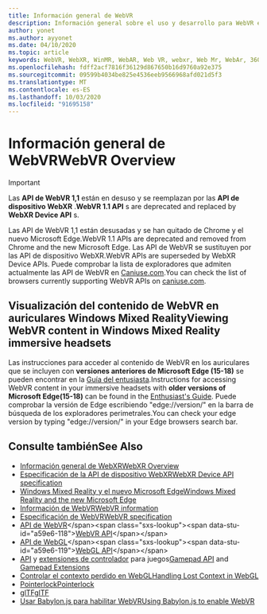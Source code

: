 ```yaml
---
title: Información general de WebVR
description: Información general sobre el uso y desarrollo para WebVR en Windows Mixed Reality
author: yonet
ms.author: ayyonet
ms.date: 04/10/2020
ms.topic: article
keywords: WebVR, WebXR, WinMR, WebAR, Web VR, webxr, Web Mr, WebAr, 360, 360 vídeo, 360 vídeos, 360 Photo, 360 photos, 360 Content, Web inmersivo, immersiveweb, IW
ms.openlocfilehash: fdff2acf7816f36129d867650b16d9760a92e375
ms.sourcegitcommit: 09599b4034be825e4536eeb9566968afd021d5f3
ms.translationtype: MT
ms.contentlocale: es-ES
ms.lasthandoff: 10/03/2020
ms.locfileid: "91695158"
---
```

# <a name="webvr-overview"></a><span data-ttu-id="a59e6-104">Información general de WebVR</span><span class="sxs-lookup"><span data-stu-id="a59e6-104">WebVR Overview</span></span>

> [!IMPORTANT]
> <span data-ttu-id="a59e6-105">Las **API de WebVR 1,1** están en desuso y se reemplazan por las **API de dispositivo WebXR** .</span><span class="sxs-lookup"><span data-stu-id="a59e6-105">**WebVR 1.1 API** s are deprecated and replaced by **WebXR Device API** s.</span></span>

<span data-ttu-id="a59e6-106">Las API de WebVR 1,1 están desusadas y se han quitado de Chrome y el nuevo Microsoft Edge.</span><span class="sxs-lookup"><span data-stu-id="a59e6-106">WebVR 1.1 APIs are deprecated and removed from Chrome and the new Microsoft Edge.</span></span> <span data-ttu-id="a59e6-107">Las API de WebVR se sustituyen por las API de dispositivo WebXR.</span><span class="sxs-lookup"><span data-stu-id="a59e6-107">WebVR APIs are superseded by WebXR Device APIs.</span></span> <span data-ttu-id="a59e6-108">Puede comprobar la lista de exploradores que admiten actualmente las API de WebVR en [Caniuse.com](https://caniuse.com/#search=webvr).</span><span class="sxs-lookup"><span data-stu-id="a59e6-108">You can check the list of browsers currently supporting WebVR APIs on [caniuse.com](https://caniuse.com/#search=webvr).</span></span>

## <a name="viewing-webvr-content-in-windows-mixed-reality-immersive-headsets"></a><span data-ttu-id="a59e6-109">Visualización del contenido de WebVR en auriculares Windows Mixed Reality</span><span class="sxs-lookup"><span data-stu-id="a59e6-109">Viewing WebVR content in Windows Mixed Reality immersive headsets</span></span>

<span data-ttu-id="a59e6-110">Las instrucciones para acceder al contenido de WebVR en los auriculares que se incluyen con **versiones anteriores de Microsoft Edge (15-18)** se pueden encontrar en la [Guía del entusiasta](https://docs.microsoft.com/windows/mixed-reality/enthusiast-guide/webvr).</span><span class="sxs-lookup"><span data-stu-id="a59e6-110">Instructions for accessing WebVR content in your immersive headsets with **older versions of Microsoft Edge(15-18)** can be found in the [Enthusiast's Guide](https://docs.microsoft.com/windows/mixed-reality/enthusiast-guide/webvr).</span></span> <span data-ttu-id="a59e6-111">Puede comprobar la versión de Edge escribiendo "edge://version/" en la barra de búsqueda de los exploradores perimetrales.</span><span class="sxs-lookup"><span data-stu-id="a59e6-111">You can check your edge version by typing "edge://version/" in your Edge browsers search bar.</span></span>

## <a name="see-also"></a><span data-ttu-id="a59e6-112">Consulte también</span><span class="sxs-lookup"><span data-stu-id="a59e6-112">See Also</span></span>

* [<span data-ttu-id="a59e6-113">Información general de WebXR</span><span class="sxs-lookup"><span data-stu-id="a59e6-113">WebXR Overview</span></span>](webxr-overview.md)
* [<span data-ttu-id="a59e6-114">Especificación de la API de dispositivo WebXR</span><span class="sxs-lookup"><span data-stu-id="a59e6-114">WebXR Device API specification</span></span>](https://immersive-web.github.io/webxr/)
* [<span data-ttu-id="a59e6-115">Windows Mixed Reality y el nuevo Microsoft Edge</span><span class="sxs-lookup"><span data-stu-id="a59e6-115">Windows Mixed Reality and the new Microsoft Edge</span></span>](https://docs.microsoft.com/windows/mixed-reality/new-microsoft-edge)
* [<span data-ttu-id="a59e6-116">Información de WebVR</span><span class="sxs-lookup"><span data-stu-id="a59e6-116">WebVR information</span></span>](https://webvr.info)
* [<span data-ttu-id="a59e6-117">Especificación de WebVR</span><span class="sxs-lookup"><span data-stu-id="a59e6-117">WebVR specification</span></span>](https://w3c.github.io/webvr/)
* <span data-ttu-id="a59e6-118">[API de WebVR](https://msdn.microsoft.com/library/mt806281(v=vs.85).aspx)</span><span class="sxs-lookup"><span data-stu-id="a59e6-118">[WebVR API](https://msdn.microsoft.com/library/mt806281(v=vs.85).aspx)</span></span>
* <span data-ttu-id="a59e6-119">[API de WebGL](https://msdn.microsoft.com/library/bg182648(v=vs.85).aspx)</span><span class="sxs-lookup"><span data-stu-id="a59e6-119">[WebGL API](https://msdn.microsoft.com/library/bg182648(v=vs.85).aspx)</span></span>
* <span data-ttu-id="a59e6-120">[API](https://msdn.microsoft.com/library/dn743630(v=vs.85).aspx) y [extensiones de controlador](https://w3c.github.io/gamepad/extensions.html) para juegos</span><span class="sxs-lookup"><span data-stu-id="a59e6-120">[Gamepad API](https://msdn.microsoft.com/library/dn743630(v=vs.85).aspx) and [Gamepad Extensions](https://w3c.github.io/gamepad/extensions.html)</span></span>
* [<span data-ttu-id="a59e6-121">Controlar el contexto perdido en WebGL</span><span class="sxs-lookup"><span data-stu-id="a59e6-121">Handling Lost Context in WebGL</span></span>](https://www.khronos.org/webgl/wiki/HandlingContextLost)
* [<span data-ttu-id="a59e6-122">Pointerlock</span><span class="sxs-lookup"><span data-stu-id="a59e6-122">Pointerlock</span></span>](https://www.w3.org/TR/pointerlock/)
* [<span data-ttu-id="a59e6-123">glTF</span><span class="sxs-lookup"><span data-stu-id="a59e6-123">glTF</span></span>](https://www.khronos.org/gltf)
* [<span data-ttu-id="a59e6-124">Usar Babylon.js para habilitar WebVR</span><span class="sxs-lookup"><span data-stu-id="a59e6-124">Using Babylon.js to enable WebVR</span></span>](https://docs.microsoft.com/windows/uwp/get-started/adding-webvr-to-a-babylonjs-game)

